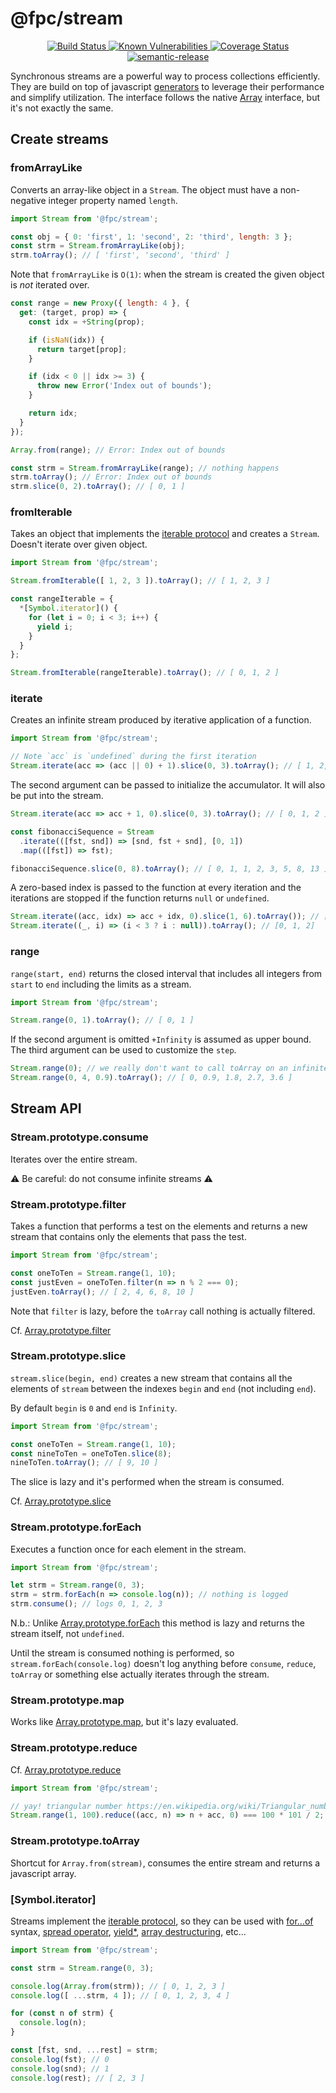 # @fpc/stream

<div align="center">
  <a href="https://travis-ci.org/fpc-js/stream" target="_blank">
    <img src="https://travis-ci.org/fpc-js/stream.svg?branch=master" alt="Build Status">
  </a>
  <a href="https://snyk.io/test/github/fpc-js/stream?targetFile=package.json">
    <img src="https://snyk.io/test/github/fpc-js/stream/badge.svg?targetFile=package.json" alt="Known Vulnerabilities" data-canonical-src="https://snyk.io/test/github/fpc-js/stream?targetFile=package.json" style="max-width:100%;">
  </a>
  <a href="https://coveralls.io/github/fpc-js/stream?branch=master" target="_blank">
    <img src="https://coveralls.io/repos/github/fpc-js/stream/badge.svg?branch=master" alt="Coverage Status">
  </a>
  <a href="https://github.com/semantic-release/semantic-release" target="_blank">
    <img src="https://img.shields.io/badge/%20%20%F0%9F%93%A6%F0%9F%9A%80-semantic--release-e10079.svg" alt="semantic-release">
  </a>
</div>

Synchronous streams are a powerful way to process collections efficiently.
They are build on top of javascript [generators](https://developer.mozilla.org/en-US/docs/Web/JavaScript/Reference/Global_Objects/Generator)
to leverage their performance and simplify utilization.
The interface follows the native [Array](https://developer.mozilla.org/en-US/docs/Web/JavaScript/Reference/Global_Objects/Array) interface, but it's not exactly the same.

## Create streams

### fromArrayLike

Converts an array-like object in a `Stream`.
The object must have a non-negative integer property named `length`.

```javascript
import Stream from '@fpc/stream';

const obj = { 0: 'first', 1: 'second', 2: 'third', length: 3 };
const strm = Stream.fromArrayLike(obj);
strm.toArray(); // [ 'first', 'second', 'third' ]
```

Note that `fromArrayLike` is `O(1)`: when the stream is created the given object
is *not* iterated over.

```javascript
const range = new Proxy({ length: 4 }, {
  get: (target, prop) => {
    const idx = +String(prop);

    if (isNaN(idx)) {
      return target[prop];
    }

    if (idx < 0 || idx >= 3) {
      throw new Error('Index out of bounds');
    }

    return idx;
  }
});

Array.from(range); // Error: Index out of bounds

const strm = Stream.fromArrayLike(range); // nothing happens
strm.toArray(); // Error: Index out of bounds
strm.slice(0, 2).toArray(); // [ 0, 1 ]
```

### fromIterable

Takes an object that implements the [iterable protocol](https://developer.mozilla.org/en-US/docs/Web/JavaScript/Reference/Iteration_protocols#The_iterable_protocol) and creates a `Stream`. Doesn't iterate over given object.

```javascript
import Stream from '@fpc/stream';

Stream.fromIterable([ 1, 2, 3 ]).toArray(); // [ 1, 2, 3 ]

const rangeIterable = {
  *[Symbol.iterator]() {
    for (let i = 0; i < 3; i++) {
      yield i;
    }
  }
};

Stream.fromIterable(rangeIterable).toArray(); // [ 0, 1, 2 ]
```

### iterate

Creates an infinite stream produced by iterative application of a function.

```javascript
import Stream from '@fpc/stream';

// Note `acc` is `undefined` during the first iteration
Stream.iterate(acc => (acc || 0) + 1).slice(0, 3).toArray(); // [ 1, 2, 3 ]
```

The second argument can be passed to initialize the accumulator.
It will also be put into the stream.

```javascript
Stream.iterate(acc => acc + 1, 0).slice(0, 3).toArray(); // [ 0, 1, 2 ]

const fibonacciSequence = Stream
  .iterate(([fst, snd]) => [snd, fst + snd], [0, 1])
  .map(([fst]) => fst);

fibonacciSequence.slice(0, 8).toArray(); // [ 0, 1, 1, 2, 3, 5, 8, 13 ]
```

A zero-based index is passed to the function at every iteration and the iterations
are stopped if the function returns `null` or `undefined`.

```javascript
Stream.iterate((acc, idx) => acc + idx, 0).slice(1, 6).toArray()); // [ 0, 1, 3, 6, 10 ]
Stream.iterate((_, i) => (i < 3 ? i : null)).toArray(); // [0, 1, 2]
```

### range

`range(start, end)` returns the closed interval that includes all integers
from `start` to `end` including the limits as a stream.

```javascript
import Stream from '@fpc/stream';

Stream.range(0, 1).toArray(); // [ 0, 1 ]
```

If the second argument is omitted `+Infinity` is assumed as upper bound.
The third argument can be used to customize the `step`.

```javascript
Stream.range(0); // we really don't want to call toArray on an infinite stream
Stream.range(0, 4, 0.9).toArray(); // [ 0, 0.9, 1.8, 2.7, 3.6 ]
```

## Stream API

### Stream.prototype.consume

Iterates over the entire stream.

⚠ Be careful: do not consume infinite streams ⚠

### Stream.prototype.filter

Takes a function that performs a test on the elements and returns a new stream
that contains only the elements that pass the test.

```javascript
import Stream from '@fpc/stream';

const oneToTen = Stream.range(1, 10);
const justEven = oneToTen.filter(n => n % 2 === 0);
justEven.toArray(); // [ 2, 4, 6, 8, 10 ]
```

Note that `filter` is lazy, before the `toArray` call nothing is actually filtered.

Cf. [Array.prototype.filter](https://developer.mozilla.org/en-US/docs/Web/JavaScript/Reference/Global_Objects/Array/filter)

### Stream.prototype.slice

`stream.slice(begin, end)` creates a new stream that contains all the elements
of `stream` between the indexes `begin` and `end` (not including `end`).

By default `begin` is `0` and `end` is `Infinity`.

```javascript
import Stream from '@fpc/stream';

const oneToTen = Stream.range(1, 10);
const nineToTen = oneToTen.slice(8);
nineToTen.toArray(); // [ 9, 10 ]
```

The slice is lazy and it's performed when the stream is consumed.

Cf. [Array.prototype.slice](https://developer.mozilla.org/en-US/docs/Web/JavaScript/Reference/Global_Objects/Array/slice)

### Stream.prototype.forEach

Executes a function once for each element in the stream.

```javascript
import Stream from '@fpc/stream';

let strm = Stream.range(0, 3);
strm = strm.forEach(n => console.log(n)); // nothing is logged
strm.consume(); // logs 0, 1, 2, 3
```

N.b.: Unlike [Array.prototype.forEach](https://developer.mozilla.org/en-US/docs/Web/JavaScript/Reference/Global_Objects/Array/forEach)
this method is lazy and returns the stream itself, not `undefined`.

Until the stream is consumed nothing is performed, so `stream.forEach(console.log)`
doesn't log anything before `consume`, `reduce`, `toArray` or something else
actually iterates through the stream.

### Stream.prototype.map

Works like [Array.prototype.map](https://developer.mozilla.org/en-US/docs/Web/JavaScript/Reference/Global_Objects/Array/map), but it's lazy evaluated.

### Stream.prototype.reduce

Cf. [Array.prototype.reduce](https://developer.mozilla.org/en-US/docs/Web/JavaScript/Reference/Global_Objects/Array/reduce)

```javascript
import Stream from '@fpc/stream';

// yay! triangular number https://en.wikipedia.org/wiki/Triangular_number
Stream.range(1, 100).reduce((acc, n) => n + acc, 0) === 100 * 101 / 2;
```

### Stream.prototype.toArray

Shortcut for `Array.from(stream)`, consumes the entire stream and returns
a javascript array.

### [Symbol.iterator]

Streams implement the [iterable protocol](https://developer.mozilla.org/en-US/docs/Web/JavaScript/Reference/Iteration_protocols#The_iterable_protocol),
so they can be used with [for...of](https://developer.mozilla.org/en-US/docs/Web/JavaScript/Reference/Statements/for...of)
syntax, [spread operator](https://developer.mozilla.org/en-US/docs/Web/JavaScript/Reference/Operators/Spread_syntax#Spread_in_array_literals),
[yield*](https://developer.mozilla.org/en-US/docs/Web/JavaScript/Reference/Operators/yield*),
[array destructuring](https://developer.mozilla.org/en-US/docs/Web/JavaScript/Reference/Operators/Destructuring_assignment#Array_destructuring),
etc...

```javascript
import Stream from '@fpc/stream';

const strm = Stream.range(0, 3);

console.log(Array.from(strm)); // [ 0, 1, 2, 3 ]
console.log([ ...strm, 4 ]); // [ 0, 1, 2, 3, 4 ]

for (const n of strm) {
  console.log(n);
}

const [fst, snd, ...rest] = strm;
console.log(fst); // 0
console.log(snd); // 1
console.log(rest); // [ 2, 3 ]
```
